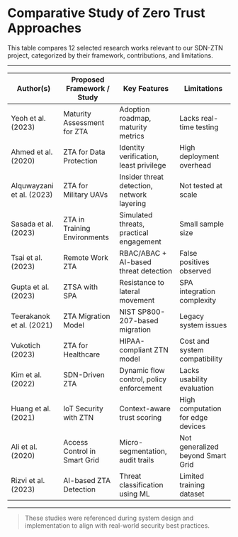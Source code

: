 # Comparative Study of Zero Trust Approaches

This table compares 12 selected research works relevant to our SDN-ZTN project, categorized by their framework, contributions, and limitations.

---

| **Author(s)** | **Proposed Framework / Study** | **Key Features** | **Limitations** |
|---------------|-------------------------------|------------------|------------------|
| Yeoh et al. (2023) | Maturity Assessment for ZTA | Adoption roadmap, maturity metrics | Lacks real-time testing |
| Ahmed et al. (2020) | ZTA for Data Protection | Identity verification, least privilege | High deployment overhead |
| Alquwayzani et al. (2023) | ZTA for Military UAVs | Insider threat detection, network layering | Not tested at scale |
| Sasada et al. (2023) | ZTA in Training Environments | Simulated threats, practical engagement | Small sample size |
| Tsai et al. (2023) | Remote Work ZTA | RBAC/ABAC + AI-based threat detection | False positives observed |
| Gupta et al. (2023) | ZTSA with SPA | Resistance to lateral movement | SPA integration complexity |
| Teerakanok et al. (2021) | ZTA Migration Model | NIST SP800-207-based migration | Legacy system issues |
| Vukotich (2023) | ZTA for Healthcare | HIPAA-compliant ZTN model | Cost and system compatibility |
| Kim et al. (2022) | SDN-Driven ZTA | Dynamic flow control, policy enforcement | Lacks usability evaluation |
| Huang et al. (2021) | IoT Security with ZTN | Context-aware trust scoring | High computation for edge devices |
| Ali et al. (2020) | Access Control in Smart Grid | Micro-segmentation, audit trails | Not generalized beyond Smart Grid |
| Rizvi et al. (2023) | AI-based ZTA Detection | Threat classification using ML | Limited training dataset |

---

> These studies were referenced during system design and implementation to align with real-world security best practices.